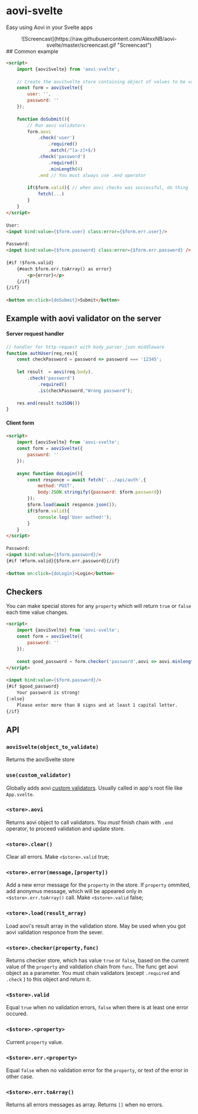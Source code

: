 # aovi-svelte

Easy using Aovi in your Svelte apps 
<center>
![Screencast](https://raw.githubusercontent.com/AlexxNB/aovi-svelte/master/screencast.gif "Screencast")
</center>
## Common example

```html
<script>
    import {aoviSvelte} from 'aovi-svelte';

    // Create the aoviSvelte store containing object of values to be validated
    const form = aoviSvelte({
        user: '',
        password: ''
    });

    function doSubmit(){
        // Run aovi validators
        form.aovi
            .check('user')
                .required()
                .match(/^[a-z]+$/)
            .check('password')
                .required()
                .minLength(4)
            .end // You must always use .end operator

        if($form.valid){ // when aovi checks was successful, do thing
            fetch(...)
        }
    }
</script>

User: 
<input bind:value={$form.user} class:error={$form.err.user}/>

Password: 
<input bind:value={$form.password} class:error={$form.err.password} />

{#if !$form.valid}
    {#each $form.err.toArray() as error}
        <p>{error}</p>
    {/if}
{/if}

<button on:click={doSubmit}>Submit</button>
```

## Example with aovi validator on the server

#### Server request handler
```js
// handler for http-request with body_parser.json middleware
function authUser(req,res){
    const checkPassword = password => password === '12345';

    let result  = aovi(req.body).
        .check('password')
            .required()
            .is(checkPassword,"Wrong password");

    res.end(result.toJSON())
}
```

#### Client form
```html
<script>
    import {aoviSvelte} from 'aovi-svelte';
    const form = aoviSvelte({
        password: ''
    });

    async function doLogin(){
        const responce = await fetch('.../api/auth',{
            method:'POST',
            body:JSON.stringify({password: $form.password})
        }); 
        $form.load(await responce.json());
        if($form.valid){
            console.log('User authed!');
        }
    }
</script>

Password: 
<input bind:value={$form.password}/>
{#if !#form.valid}{$form.err.password}{/if}

<button on:click={doLogin}>Login</button>
```

## Checkers

You can make special stores for any `property` which will return `true` or `false` each time value changes.

```html
<script>
    import {aoviSvelte} from 'aovi-svelte';
    const form = aoviSvelte({
        password: ''
    });

    const good_password = form.checker('password',aovi => aovi.minlength(8).match(/[A-Z]/));
</script>

<input bind:value={$form.password}/>
{#if $good_password}
    Your password is strong!
{:else}
    Please enter more than 8 signs and at least 1 capital letter.
{/if}
```

## API

### `aoviSvelte(object_to_validate)`
Returns the aoviSvelte store

### `use(custom_validator)`
Globally adds aovi [custom validators](https://github.com/AlexxNB/aovi#custom-validators). Usually called in app's root file like `App.svelte`.

### `<store>.aovi`
Returns aovi object to call validators. You *must* finish chain with `.end` operator, to proceed validation and update store.

### `<store>.clear()`
Clear all errors. Make `<$store>.valid` true;

### `<store>.error(message,[property])`
Add a new error message for the `property` in the store. If `property` ommited, add anonymus message, which will be appeared only in `<$store>.err.toArray()` call. Make `<$store>.valid` false;

### `<store>.load(result_array)`
Load aovi's result array in the validation store. May be used when you got aovi validation responce from the sever.

### `<store>.checker(property,func)`
Returns checker store, which has value `true` or `false`, based on the current value of the `property` and validation chain from `func`.  The func get aovi object as a parameter. You must chain validators (except `.required` and `.check` ) to this object and return it.

### `<$store>.valid`
Equal `true` when no validation errors, `false` when there is at least one error occured.

### `<$store>.<property>`
Current `property` value. 

### `<$store>.err.<property>`
Equal `false` when no validation error for the `property`, or text of the error in other case.

### `<$store>.err.toArray()`
Returns all errors messages as array. Returns `[]` when no errors.
